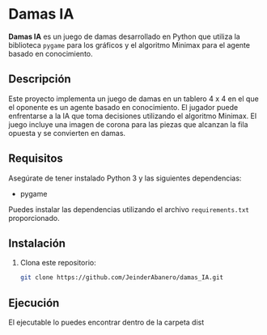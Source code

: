 # Damas IA

**Damas IA** es un juego de damas desarrollado en Python que utiliza la biblioteca `pygame` para los gráficos y el algoritmo Minimax para el agente basado en conocimiento.

## Descripción

Este proyecto implementa un juego de damas en un tablero 4 x 4 en el que el oponente es un agente basado en conocimiento. El jugador puede enfrentarse a la IA que toma decisiones utilizando el algoritmo Minimax. El juego incluye una imagen de corona para las piezas que alcanzan la fila opuesta y se convierten en damas.

## Requisitos

Asegúrate de tener instalado Python 3 y las siguientes dependencias:

- pygame

Puedes instalar las dependencias utilizando el archivo `requirements.txt` proporcionado.

## Instalación

1. Clona este repositorio:
   ```sh
   git clone https://github.com/JeinderAbanero/damas_IA.git
   ```

## Ejecución

El ejecutable lo puedes encontrar dentro de la carpeta dist
